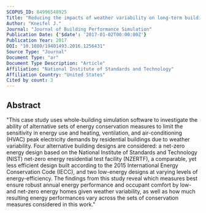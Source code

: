```yaml
---
SCOPUS_ID: 84996548925
Title: "Reducing the impacts of weather variability on long-term building energy performance by adopting energy-efficient measures and systems: a case study"
Author: "Kneifel J."
Journal: "Journal of Building Performance Simulation"
Publication Date: {'$date': '2017-01-02T00:00:00Z'}
Publication Year: 2017
DOI: "10.1080/19401493.2016.1256431"
Source Type: "Journal"
Document Type: "ar"
Document Type Description: "Article"
Affiliation: "National Institute of Standards and Technology"
Affiliation Country: "United States"
Cited by count: 3
---
```


## Abstract
"This case study uses whole-building simulation software to investigate the ability of alternative sets of energy conservation measures to limit the sensitivity in energy use and heating, ventilation, and air-conditioning (HVAC) peak electricity demands by residential buildings due to weather variability. Four alternative building designs are considered: a net-zero energy design based on the National Institute of Standards and Technology (NIST) net-zero energy residential test facility (NZERTF), a comparable, yet less efficient design built according to the 2015 International Energy Conservation Code (IECC), and two low-energy designs at varying levels of energy-efficiency. The findings from this study reveal which measures best ensure robust annual energy performance and occupant comfort by low- and net-zero energy homes given weather variability, as well as how much resulting energy performances vary across the sets of conservation measures considered in this work."

